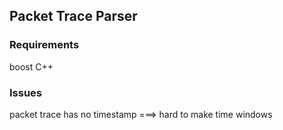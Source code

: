 ## Packet Trace Parser

### Requirements
boost C++

### Issues
packet trace has no timestamp ===> hard to make time windows
